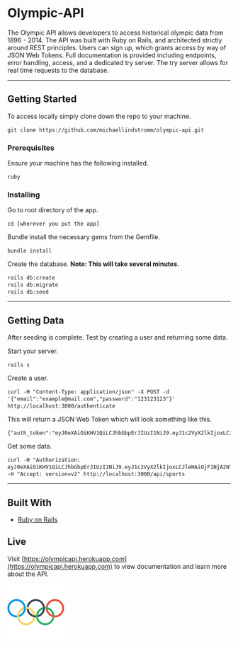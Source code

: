 # Olympic-API

The Olympic API allows developers to access historical olympic data from 1896 - 2014. The API was built with Ruby on Rails, and architected strictly around REST principles. Users can sign up, which grants access by way of JSON Web Tokens. Full documentation is provided including endpoints, error handling, access, and a dedicated try server. The try server allows for real time requests to the database. 

---

## Getting Started

To access locally simply clone down the repo to your machine.

 ```
 git clone https://github.com/michaellindstromm/olympic-api.git
 ```


### Prerequisites

Ensure your machine has the following installed.

```
ruby 
```

### Installing

Go to root directory of the app.
```
cd [wherever you put the app]
```

Bundle install the necessary gems from the Gemfile.
```
bundle install
```

Create the database.
**Note: This will take several minutes.**

```
rails db:create
rails db:migrate
rails db:seed
```
---

## Getting Data

After seeding is complete. Test by creating a user and returning some data.

Start your server.
```
rails s
```

Create a user.
```
curl -H "Content-Type: application/json" -X POST -d '{"email":"example@mail.com","password":"123123123"}' http://localhost:3000/authenticate
```

This will return a JSON Web Token which will look something like this.
```
{"auth_token":"eyJ0eXAiOiKHV1QiLCJhbGbpErJIUzI1NiJ9.eyJ1c2VyX2lkIjoxLCJleHAiOjF1NjA2NTgxODZ9.xsSwcPC22IR71OBv6bU_OGCSyfE81DvEzWfDU0iybMA"}
```

Get some data.
```
curl -H "Authorization: eyJ0eXAiOiKHV1QiLCJhbGbpErJIUzI1NiJ9.eyJ1c2VyX2lkIjoxLCJleHAiOjF1NjA2NTgxODZ9.xsSwcPC22IR71OBv6bU_OGCSyfE81DvEzWfDU0iybMA" -H "Accept: version=v2" http://localhost:3000/api/sports
```

---

## Built With

* [Ruby on Rails](http://rubyonrails.org/)


## Live

Visit [https://olympicapi.herokuapp.com](https://olympicapi.herokuapp.com) to view documentation and learn more about the API.

![alt text](https://github.com/michaellindstromm/olympic-api/blob/master/app/assets/images/olympic_icon.png)

